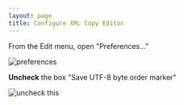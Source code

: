 ```yaml
---
layout: page
title: Configure XML Copy Editor
---
```




From the Edit menu, open "Preferences..."

![preferences](../imgs/edit-preferences.png)


**Uncheck** the box "Save UTF-8 byte order marker"

![uncheck this](../imgs/uncheck-this.png)